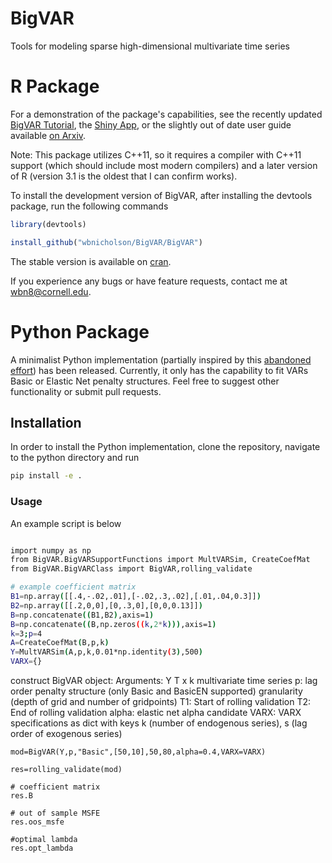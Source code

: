 BigVAR
======



Tools for modeling sparse high-dimensional multivariate time series

# R Package

For a demonstration of the package's capabilities, see the recently updated [BigVAR Tutorial](http://www.wbnicholson.com/BigVAR.html), the [Shiny App](http:/bigvar.ddns.net:3838/BigVAR/), or the slightly out of date user guide available [on Arxiv](https://arxiv.org/abs/1702.07094).

Note: This package utilizes C++11, so it requires a compiler with C++11 support (which should include most modern compilers) and a later version of R (version 3.1 is the oldest that I can confirm works).

To install the development version of BigVAR, after installing the devtools package, run the following commands

```R
library(devtools)

install_github("wbnicholson/BigVAR/BigVAR")
```

The stable version is available on [cran](https://cran.r-project.org/package=BigVAR).


If you experience any bugs or have feature requests, contact me at wbn8@cornell.edu.

# Python Package

A minimalist Python implementation (partially inspired by this [abandoned effort](https://github.com/josh-alley/BigVARPython)) has been released.  Currently, it only has the capability to fit VARs Basic or Elastic Net penalty structures.  Feel free to suggest other functionality or submit pull requests.

## Installation

In order to install the Python implementation, clone the repository, navigate to the python directory and run 

```bash
pip install -e .
```

### Usage

An example script is below

```bash

import numpy as np
from BigVAR.BigVARSupportFunctions import MultVARSim, CreateCoefMat
from BigVAR.BigVARClass import BigVAR,rolling_validate

# example coefficient matrix
B1=np.array([[.4,-.02,.01],[-.02,.3,.02],[.01,.04,0.3]])
B2=np.array([[.2,0,0],[0,.3,0],[0,0,0.13]])
B=np.concatenate((B1,B2),axis=1)
B=np.concatenate((B,np.zeros((k,2*k))),axis=1)
k=3;p=4
A=CreateCoefMat(B,p,k)
Y=MultVARSim(A,p,k,0.01*np.identity(3),500)
VARX={}

```
construct BigVAR object:
Arguments:
Y T x k multivariate time series
p: lag order
penalty structure (only Basic and BasicEN supported)
granularity (depth of grid and number of gridpoints)
T1: Start of rolling validation
T2: End of rolling validation
alpha: elastic net alpha candidate
VARX: VARX specifications as dict with keys k (number of endogenous series), s (lag order of exogenous series)
```
mod=BigVAR(Y,p,"Basic",[50,10],50,80,alpha=0.4,VARX=VARX)

res=rolling_validate(mod)

# coefficient matrix
res.B

# out of sample MSFE
res.oos_msfe

#optimal lambda
res.opt_lambda
```




